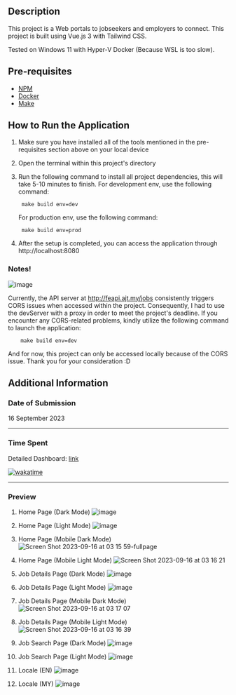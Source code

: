 ## Description

This project is a Web portals to jobseekers and employers to connect. This project is built using Vue.js 3 with Tailwind CSS.

Tested on Windows 11 with Hyper-V Docker (Because WSL is too slow).

## Pre-requisites

- [NPM](https://nodejs.org/en/download)
- [Docker](https://docs.docker.com/get-docker/)
- [Make](https://www.gnu.org/software/make/manual/make.html)

## How to Run the Application

1. Make sure you have installed all of the tools mentioned in the pre-requisites section above on your local device
2. Open the terminal within this project's directory
3. Run the following command to install all project dependencies, this will take 5-10 minutes to finish.
   For development env, use the following command:

   ```
    make build env=dev
   ```

   For production env, use the following command:

   ```
    make build env=prod
   ```

4. After the setup is completed, you can access the application through http://localhost:8080

### Notes!
![image](https://github.com/abdulhalimzhr/MauKerja/assets/75671219/f5fe4a4f-3cd2-40a9-a4a8-98cbbc3cc7e3)

Currently, the API server at http://feapi.ajt.my/jobs consistently triggers CORS issues when accessed within the project. Consequently, I had to use the devServer with a proxy in order to meet the project's deadline. If you encounter any CORS-related problems, kindly utilize the following command to launch the application:

        make build env=dev

And for now, this project can only be accessed locally because of the CORS issue. Thank you for your consideration :D
## Additional Information

### Date of Submission

16 September 2023

---

### Time Spent

Detailed Dashboard: [link](https://wakatime.com/@abdulhalimzhr/projects/jynqrkjgxz?start=2023-09-10&end=2023-09-16)

[![wakatime](https://wakatime.com/badge/user/52dc8466-d511-4812-bfed-fa756030a686/project/90d48f51-99a7-4abf-80b6-89809cc73877.svg)](https://wakatime.com/badge/user/52dc8466-d511-4812-bfed-fa756030a686/project/90d48f51-99a7-4abf-80b6-89809cc73877)

---

### Preview

1. Home Page (Dark Mode)
   ![image](https://github.com/abdulhalimzhr/MauKerja/assets/75671219/85db2c99-11e8-4a4a-923c-ed046313c86c)

2. Home Page (Light Mode)
   ![image](https://github.com/abdulhalimzhr/MauKerja/assets/75671219/052f2652-d3e3-4897-9f8a-017ca77a9773)

3. Home Page (Mobile Dark Mode)
   ![Screen Shot 2023-09-16 at 03 15 59-fullpage](https://github.com/abdulhalimzhr/MauKerja/assets/75671219/dab80373-8763-4586-9202-61fa25aa009c)
   
4. Home Page (Mobile Light Mode)
   ![Screen Shot 2023-09-16 at 03 16 21](https://github.com/abdulhalimzhr/MauKerja/assets/75671219/82117408-d446-40f5-ab40-ee03cf1dcfe1)

5. Job Details Page (Dark Mode)
   ![image](https://github.com/abdulhalimzhr/MauKerja/assets/75671219/35d0baa0-2e82-45af-9933-25a79f7ecba4)

6. Job Details Page (Light Mode)
   ![image](https://github.com/abdulhalimzhr/MauKerja/assets/75671219/3f8a9803-e69c-42d7-9423-f5b2728e2fd4)

7. Job Details Page (Mobile Dark Mode)
    ![Screen Shot 2023-09-16 at 03 17 07](https://github.com/abdulhalimzhr/MauKerja/assets/75671219/4e869d1c-afde-4873-b058-45b2e99857c9)

8. Job Details Page (Mobile Light Mode)
    ![Screen Shot 2023-09-16 at 03 16 39](https://github.com/abdulhalimzhr/MauKerja/assets/75671219/1b508ff0-469f-4bd8-a624-320081481d14)

9. Job Search Page (Dark Mode)
   ![image](https://github.com/abdulhalimzhr/MauKerja/assets/75671219/04beebe4-8c47-4be6-8cd2-b54197b16eab)

10. Job Search Page (Light Mode)
   ![image](https://github.com/abdulhalimzhr/MauKerja/assets/75671219/f5e0be72-bec1-4cbe-9777-0afe482ea200)

11. Locale (EN)
   ![image](https://github.com/abdulhalimzhr/MauKerja/assets/75671219/5cff7d9d-b8de-4116-b397-d3ade128139c)

12. Locale (MY)
   ![image](https://github.com/abdulhalimzhr/MauKerja/assets/75671219/9d61549a-4f93-4b69-8b42-8490876f0e2e)
